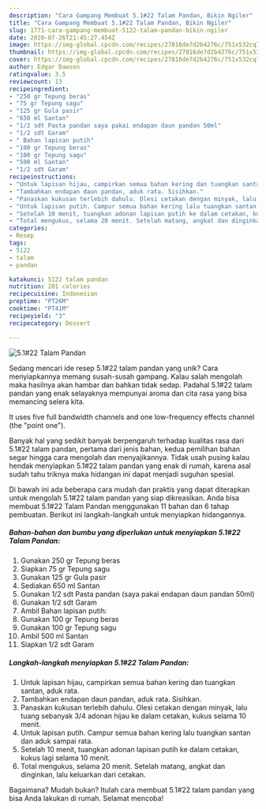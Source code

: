 ```yaml
---
description: "Cara Gampang Membuat 5.1#22 Talam Pandan, Bikin Ngiler"
title: "Cara Gampang Membuat 5.1#22 Talam Pandan, Bikin Ngiler"
slug: 1771-cara-gampang-membuat-5122-talam-pandan-bikin-ngiler
date: 2020-07-26T21:45:27.454Z
image: https://img-global.cpcdn.com/recipes/27816de7d2b4276c/751x532cq70/5122-talam-pandan-foto-resep-utama.jpg
thumbnail: https://img-global.cpcdn.com/recipes/27816de7d2b4276c/751x532cq70/5122-talam-pandan-foto-resep-utama.jpg
cover: https://img-global.cpcdn.com/recipes/27816de7d2b4276c/751x532cq70/5122-talam-pandan-foto-resep-utama.jpg
author: Edgar Dawson
ratingvalue: 3.5
reviewcount: 13
recipeingredient:
- "250 gr Tepung beras"
- "75 gr Tepung sagu"
- "125 gr Gula pasir"
- "650 ml Santan"
- "1/2 sdt Pasta pandan saya pakai endapan daun pandan 50ml"
- "1/2 sdt Garam"
- " Bahan lapisan putih"
- "100 gr Tepung beras"
- "100 gr Tepung sagu"
- "500 ml Santan"
- "1/2 sdt Garam"
recipeinstructions:
- "Untuk lapisan hijau, campirkan semua bahan kering dan tuangkan santan, aduk rata."
- "Tambahkan endapan daun pandan, aduk rata. Sisihkan."
- "Panaskan kukusan terlebih dahulu. Olesi cetakan dengan minyak, lalu tuang sebanyak 3/4 adonan hijau ke dalam cetakan, kukus selama 10 menit."
- "Untuk lapisan putih. Campur semua bahan kering lalu tuangkan santan dan aduk sampai rata."
- "Setelah 10 menit, tuangkan adonan lapisan putih ke dalam cetakan, kukus lagi selama 10 menit."
- "Total mengukus, selama 20 menit. Setelah matang, angkat dan dinginkan, lalu keluarkan dari cetakan."
categories:
- Resep
tags:
- 5122
- talam
- pandan

katakunci: 5122 talam pandan 
nutrition: 201 calories
recipecuisine: Indonesian
preptime: "PT26M"
cooktime: "PT41M"
recipeyield: "3"
recipecategory: Dessert

---
```



![5.1#22 Talam Pandan](https://img-global.cpcdn.com/recipes/27816de7d2b4276c/751x532cq70/5122-talam-pandan-foto-resep-utama.jpg)

Sedang mencari ide resep 5.1#22 talam pandan yang unik? Cara menyiapkannya memang susah-susah gampang. Kalau salah mengolah maka hasilnya akan hambar dan bahkan tidak sedap. Padahal 5.1#22 talam pandan yang enak selayaknya mempunyai aroma dan cita rasa yang bisa memancing selera kita.

It uses five full bandwidth channels and one low-frequency effects channel (the &#34;point one&#34;).

Banyak hal yang sedikit banyak berpengaruh terhadap kualitas rasa dari 5.1#22 talam pandan, pertama dari jenis bahan, kedua pemilihan bahan segar hingga cara mengolah dan menyajikannya. Tidak usah pusing kalau hendak menyiapkan 5.1#22 talam pandan yang enak di rumah, karena asal sudah tahu triknya maka hidangan ini dapat menjadi suguhan spesial.


Di bawah ini ada beberapa cara mudah dan praktis yang dapat diterapkan untuk mengolah 5.1#22 talam pandan yang siap dikreasikan. Anda bisa membuat 5.1#22 Talam Pandan menggunakan 11 bahan dan 6 tahap pembuatan. Berikut ini langkah-langkah untuk menyiapkan hidangannya.

<!--inarticleads1-->

##### Bahan-bahan dan bumbu yang diperlukan untuk menyiapkan 5.1#22 Talam Pandan:

1. Gunakan 250 gr Tepung beras
1. Siapkan 75 gr Tepung sagu
1. Gunakan 125 gr Gula pasir
1. Sediakan 650 ml Santan
1. Gunakan 1/2 sdt Pasta pandan (saya pakai endapan daun pandan 50ml)
1. Gunakan 1/2 sdt Garam
1. Ambil  Bahan lapisan putih:
1. Gunakan 100 gr Tepung beras
1. Gunakan 100 gr Tepung sagu
1. Ambil 500 ml Santan
1. Siapkan 1/2 sdt Garam




<!--inarticleads2-->

##### Langkah-langkah menyiapkan 5.1#22 Talam Pandan:

1. Untuk lapisan hijau, campirkan semua bahan kering dan tuangkan santan, aduk rata.
1. Tambahkan endapan daun pandan, aduk rata. Sisihkan.
1. Panaskan kukusan terlebih dahulu. Olesi cetakan dengan minyak, lalu tuang sebanyak 3/4 adonan hijau ke dalam cetakan, kukus selama 10 menit.
1. Untuk lapisan putih. Campur semua bahan kering lalu tuangkan santan dan aduk sampai rata.
1. Setelah 10 menit, tuangkan adonan lapisan putih ke dalam cetakan, kukus lagi selama 10 menit.
1. Total mengukus, selama 20 menit. Setelah matang, angkat dan dinginkan, lalu keluarkan dari cetakan.




Bagaimana? Mudah bukan? Itulah cara membuat 5.1#22 talam pandan yang bisa Anda lakukan di rumah. Selamat mencoba!
